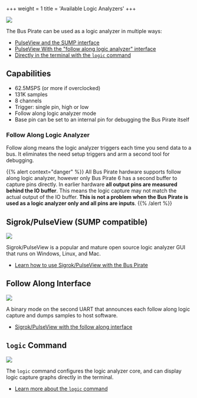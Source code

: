 +++
weight = 1
title = 'Available Logic Analyzers'
+++

![](/images/docs/fw/logic-system.png)

The Bus Pirate can be used as a logic analyzer in multiple ways:
- [PulseView and the SUMP interface](/logic-analyzer/pulseview-sump)
- [PulseView With the "follow along logic analyzer" interface](/logic-analyzer/pulseview-fala)
- [Directly in the terminal with the ```logic``` command](/logic-analyzer/logic-command)

## Capabilities

- 62.5MSPS (or more if overclocked)
- 131K samples
- 8 channels
- Trigger: single pin, high or low
- Follow along logic analyzer mode
- Base pin can be set to an internal pin for debugging the Bus Pirate itself

### Follow Along Logic Analyzer

Follow along means the logic analyzer triggers each time you send data to a bus. It eliminates the need setup triggers and arm a second tool for debugging. 

{{% alert context="danger" %}}
All Bus Pirate hardware supports follow along logic analyzer, however only Bus Pirate 6 has a second buffer to capture pins directly. In earlier hardware **all output pins are measured behind the IO buffer**. This means the logic capture may not match the actual output of the IO buffer. **This is not a problem when the Bus Pirate is used as a logic analyzer only and all pins are inputs**.
{{% /alert %}}

## Sigrok/PulseView (SUMP compatible)

![](/images/docs/fw/sigrok-capture.png)

Sigrok/PulseView is a popular and mature open source logic analyzer GUI that runs on Windows, Linux, and Mac. 
- [Learn how to use Sigrok/PulseView with the Bus Pirate](/logic-analyzer/pulseview-sump)

## Follow Along Interface

![](/images/docs/fw/fala1.png)

A binary mode on the second UART that announces each follow along logic capture and dumps samples to host software.
- [Sigrok/PulseView with the follow along interface](/logic-analyzer/pulseview-fala)

## ```logic``` Command

![](/images/docs/fw/logic-command-nav.png)

The ```logic``` command configures the logic analyzer core, and can display logic capture graphs directly in the terminal.
- [Learn more about the ```logic``` command](/logic-analyzer/logic-command)
